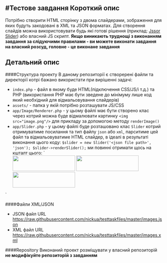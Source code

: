 #Тестове завдання
Короткий опис
----
Потрібно створити HTML сторінку з двома слайдерами, зображення для яких будуть закодовані в XML та JSON форматах. Для створення слайдів можна використовувати будь які готові рішення (приклад: [Jssor Slider](http://www.jssor.com/)) або власний JS скрипт. **Якщо виникають труднощі з виконанням завдання за слідуючими правилами - ви можете виконати завдання на власний розсуд, головне - це виконане завдання**

Детальний опис
-------------
####Структура проекту
В даному репозиторії є створерені файли та директорії котрі бажано використати при вирішенні задачі:

* `index.php` - файл в якому буде HTML(підключення CSS/JS/і т.д.) та PHP (використання PHP має бути зведене до мінімуму лише код який необхідний для відмальовування слайдерів)
* `assets/` - папка у якій потрібно розташувати JS/CSS
* `app/Image/Renderer.php` - у цьому файлі має бути створено клас через котрий можна буде відмалювати картинку `<img src="image.png"/>` для прикладу за допомогою методу `renderImage()`
* `app/Slider.php` - у цьому файлі буде розташовано клас `Slider` котрий отримуватиме посилання та тип файлу `json` або `xml`, парситиме цей файл та відмальовуватиме HTML слайдер, в ідеалі в результаті виконання цього коду: `$slider = new Slider('<json file path>', 'json'); $slider->renderSlider();` ми повинні отримати щось на кшталт цього: 
`<div class="slider">
    <img src="image.png" width="200" height="50"/>
    <img src="image.png" width="200" height="50"/>
    <img src="image.png" width="200" height="50"/>
</div>`

####Файли XML/JSON
* JSON файл URL https://raw.githubusercontent.com/nickua/testtaskfiles/master/images.json
* XML файл URL https://raw.githubusercontent.com/nickua/testtaskfiles/master/images.xml

####Repository
Виконаний проект розміщувати у власний репозиторій **не модифікуйте репозиторій з завданням**
